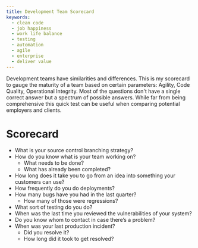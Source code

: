 ```yaml
---
title: Development Team Scorecard
keywords:
  - clean code
  - job happiness
  - work life balance
  - testing
  - automation
  - agile
  - enterprise
  - deliver value
---
```


Development teams have similarities and differences. This is my scorecard to gauge the maturity of a team based on certain parameters: Agility, Code Quality, Operational Integrity. Most of the questions don't have a single correct answer but a spectrum of possible answers. While far from being comprehensive this quick test can be useful when comparing potential employers and clients.  

# Scorecard  

- What is your source control branching strategy?
- How do you know what is your team working on?
    - What needs to be done?
    - What has already been completed?
- How long does it take you to go from an idea into something your customers can use?
- How frequently do you do deployments?
- How many bugs have you had in the last quarter?
    - How many of those were regressions?
- What sort of testing do you do?
- When was the last time you reviewed the vulnerabilities of your system?
- Do you know whom to contact in case there’s a problem?
- When was your last production incident?
    - Did you resolve it?
    - How long did it took to get resolved?
